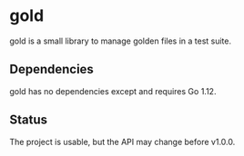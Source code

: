 # gold

gold is a small library to manage golden files in a test suite.

## Dependencies

gold has no dependencies except and requires Go 1.12.

## Status

The project is usable, but the API may change before v1.0.0.
